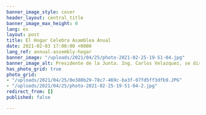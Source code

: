 ```yaml
---
banner_image_style: cover
header_layout: central_title
banner_image_max_height: 0
lang: es
layout: post
title: El Hogar Celebra Asamblea Anual
date: 2021-02-03 17:00:00 +0000
lang_ref: annual-assembly-hogar
banner_image: "/uploads/2021/04/25/photo-2021-02-25-19-51-04.jpg"
banner_image_alt: Presidente de la Junta. Ing. Carlos Velazquez, se dirige a los presentes.
has_photo_grid: true
photo_grid:
- "/uploads/2021/04/25/0e380b29-78c7-469c-ba3f-07fd5ff3dfb9.JPG"
- "/uploads/2021/04/25/photo-2021-02-25-19-51-04-2.jpg"
redirect_from: []
published: false

---
```

